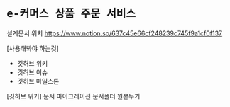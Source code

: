 # `e-커머스 상품 주문 서비스`
설계문서 위치 
https://www.notion.so/637c45e66cf248239c745f9a1cf0f137

[사용해봐야 하는것]
- 깃허브 위키
- 깃허브 이슈
- 깃허브 마일스톤

[깃허브 위키]
문서 마이그레이션
문서폴더 원본두기